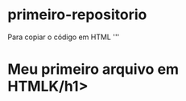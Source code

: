 # primeiro-repositorio 
 
Para copiar o código em HTML
'''
<html>
  <h1>Meu primeiro arquivo em HTMLK/h1> 
<html>
